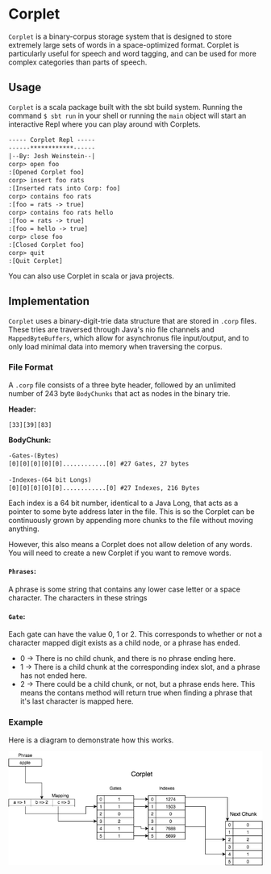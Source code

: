 # Corplet

`Corplet` is a binary-corpus storage system that is designed to store extremely large sets of words in a space-optimized format. Corplet is particularly useful for speech and word tagging, and can be used for more complex categories than parts of speech.

## Usage

`Corplet` is a scala package built with the sbt build system. Running the command `$ sbt run` in your shell or running the `main` object will start an interactive Repl where you can play around with Corplets.

```
----- Corplet Repl -----
------************------
|--By: Josh Weinstein--|
corp> open foo
:[Opened Corplet foo]
corp> insert foo rats
:[Inserted rats into Corp: foo]
corp> contains foo rats
:[foo = rats -> true]
corp> contains foo rats hello
:[foo = rats -> true]
:[foo = hello -> true]
corp> close foo
:[Closed Corplet foo]
corp> quit
:[Quit Corplet]

```

You can also use Corplet in scala or java projects.

## Implementation

`Corplet` uses a binary-digit-trie data structure that are stored in `.corp` files. These tries are traversed through Java's nio file channels and `MappedByteBuffers`, which allow for asynchronus file input/output, and to only load minimal data into memory when traversing the corpus.

### File Format

A `.corp` file consists of a three byte header, followed by an unlimited number of 243 byte `BodyChunks` that act as nodes in the binary trie.

**Header:**

```
[33][39][83]
```

**BodyChunk:**

```
-Gates-(Bytes)
[0][0][0][0][0]............[0] #27 Gates, 27 bytes

-Indexes-(64 bit Longs)
[0][0][0][0][0]............[0] #27 Indexes, 216 Bytes
```

Each index is a 64 bit number, identical to a Java Long, that acts as a pointer to some byte address later in the file. This is so the Corplet can be continuously grown by appending more chunks to the file without moving anything.

However, this also means a Corplet does not allow deletion of any words. You will need to create a new Corplet if you want to remove words.

#### `Phrases`:

A phrase is some string that contains any lower case letter or a space character. The characters in these strings

#### `Gate`:

Each gate can have the value 0, 1 or 2. This corresponds to whether or not a character mapped digit exists as a child node, or a phrase has ended.

* 0 -> There is no child chunk, and there is no phrase ending here.
* 1 -> There is a child chunk at the corresponding index slot, and a phrase has not ended here.
* 2 -> There could be a child chunk, or not, but a phrase ends here. This means the contans method will return true when finding a phrase that it's last character is mapped here.

### Example

Here is a diagram to demonstrate how this works.

![Corp Diagram](images/Corpletpic.png)